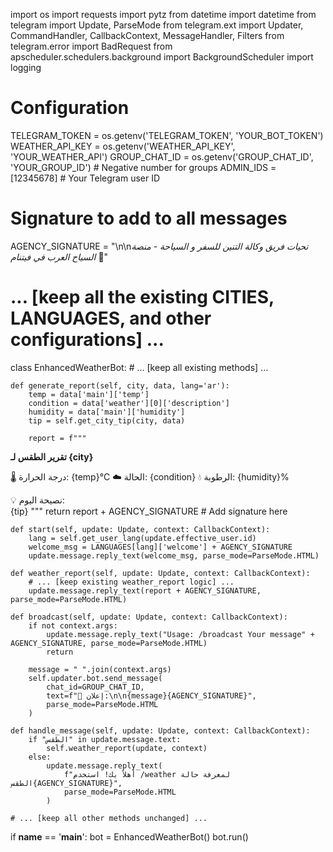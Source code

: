import os
import requests
import pytz
from datetime import datetime
from telegram import Update, ParseMode
from telegram.ext import Updater, CommandHandler, CallbackContext, MessageHandler, Filters
from telegram.error import BadRequest
from apscheduler.schedulers.background import BackgroundScheduler
import logging

# Configuration
TELEGRAM_TOKEN = os.getenv('TELEGRAM_TOKEN', 'YOUR_BOT_TOKEN')
WEATHER_API_KEY = os.getenv('WEATHER_API_KEY', 'YOUR_WEATHER_API')
GROUP_CHAT_ID = os.getenv('GROUP_CHAT_ID', 'YOUR_GROUP_ID')  # Negative number for groups
ADMIN_IDS = [12345678]  # Your Telegram user ID

# Signature to add to all messages
AGENCY_SIGNATURE = "\n\n<i>تحيات فريق وكالة التنين للسفر و السياحة - منصة السياح العرب في فيتنام</i> 🐉"

# ... [keep all the existing CITIES, LANGUAGES, and other configurations] ...

class EnhancedWeatherBot:
    # ... [keep all existing methods] ...
    
    def generate_report(self, city, data, lang='ar'):
        temp = data['main']['temp']
        condition = data['weather'][0]['description']
        humidity = data['main']['humidity']
        tip = self.get_city_tip(city, data)
        
        report = f"""
<b>تقرير الطقس لـ {city}</b>
        
🌡 درجة الحرارة: {temp}°C
☁️ الحالة: {condition}
💧 الرطوبة: {humidity}%
        
💡 نصيحة اليوم:  
{tip}
"""
        return report + AGENCY_SIGNATURE  # Add signature here
    
    def start(self, update: Update, context: CallbackContext):
        lang = self.get_user_lang(update.effective_user.id)
        welcome_msg = LANGUAGES[lang]['welcome'] + AGENCY_SIGNATURE
        update.message.reply_text(welcome_msg, parse_mode=ParseMode.HTML)
    
    def weather_report(self, update: Update, context: CallbackContext):
        # ... [keep existing weather_report logic] ...
        update.message.reply_text(report + AGENCY_SIGNATURE, parse_mode=ParseMode.HTML)
        
    def broadcast(self, update: Update, context: CallbackContext):
        if not context.args:
            update.message.reply_text("Usage: /broadcast Your message" + AGENCY_SIGNATURE, parse_mode=ParseMode.HTML)
            return
            
        message = " ".join(context.args)
        self.updater.bot.send_message(
            chat_id=GROUP_CHAT_ID,
            text=f"📢 إعلان:\n\n{message}{AGENCY_SIGNATURE}",
            parse_mode=ParseMode.HTML
        )
    
    def handle_message(self, update: Update, context: CallbackContext):
        if "الطقس" in update.message.text:
            self.weather_report(update, context)
        else:
            update.message.reply_text(
                f"أهلاً بك! استخدم /weather لمعرفة حالة الطقس{AGENCY_SIGNATURE}",
                parse_mode=ParseMode.HTML
            )

    # ... [keep all other methods unchanged] ...

if __name__ == '__main__':
    bot = EnhancedWeatherBot()
    bot.run()
    
